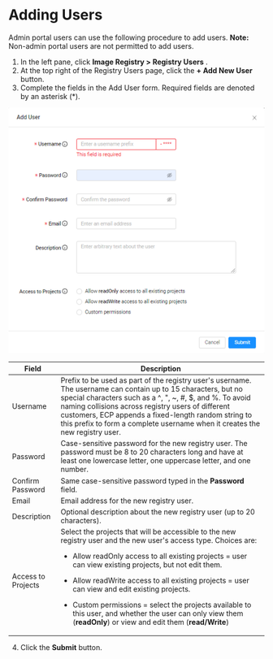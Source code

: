 # Adding Users

Admin portal users can use the following procedure to add users.
**Note:** Non-admin portal users are not permitted to add users.
1. In the left pane, click **Image Registry > Registry Users** .
2. At the top right of the Registry Users page, click the **\+ Add New User** button. 
3. Complete the fields in the Add User form. Required fields are denoted by an asterisk (\*).

![null](</docs/resources/images/registry/add-user.png>)

| **Field**              | **Description**                                |
| -----------------------|------------------------------------------------| 
| Username           | Prefix to be used as part of the registry user's username. The username can contain up to 15 characters, but no special characters such as a ^, ", ~, #, $, and %. To avoid naming collisions across registry users of different customers, ECP appends a fixed-length random string to this prefix to form a complete username when it creates the new registry user.                                                            |
| Password               | Case-sensitive password for the new registry user. The password must be 8 to 20 characters long and have at least one lowercase letter, one uppercase letter, and one number.                  |
| Confirm Password       | Same case-sensitive password typed in the **Password** field.                                                      |
| Email                  | Email address for the new registry user.      |
| Description            | Optional description about the new registry user (up to 20 characters).                                                   |
| Access to Projects     | Select the projects that will be accessible to the new registry user and the new user's access type. Choices are:<ul><li>Allow readOnly access to all existing projects = user can view existing projects, but not edit them.</ul></li><ul><li>Allow readWrite access to all existing projects = user can view and edit existing projects.</ul></li><ul><li>Custom permissions = select the projects available to this user, and whether the user can only view them (**readOnly**) or view and edit them (**read/Write**)</ul></li>                                    |
4. Click the **Submit** button.
